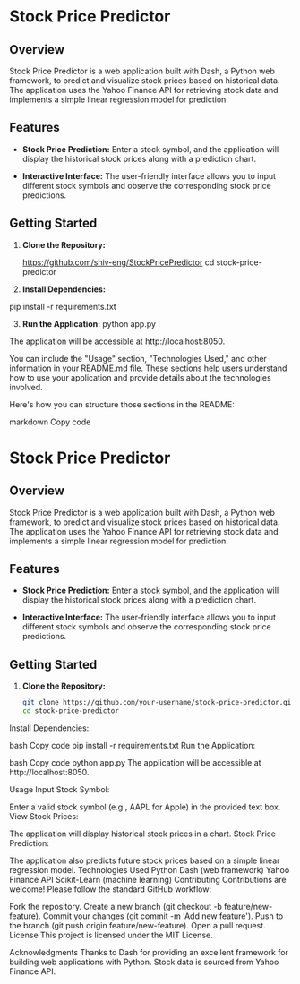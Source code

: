# Stock Price Predictor

## Overview

Stock Price Predictor is a web application built with Dash, a Python web framework, to predict and visualize stock prices based on historical data. The application uses the Yahoo Finance API for retrieving stock data and implements a simple linear regression model for prediction.

## Features

- **Stock Price Prediction:** Enter a stock symbol, and the application will display the historical stock prices along with a prediction chart.

- **Interactive Interface:** The user-friendly interface allows you to input different stock symbols and observe the corresponding stock price predictions.

## Getting Started

1. **Clone the Repository:**
   
   https://github.com/shiv-eng/StockPricePredictor
   cd stock-price-predictor

2. **Install Dependencies:**

pip install -r requirements.txt

3. **Run the Application:**
python app.py

The application will be accessible at http://localhost:8050.


You can include the "Usage" section, "Technologies Used," and other information in your README.md file. These sections help users understand how to use your application and provide details about the technologies involved.

Here's how you can structure those sections in the README:

markdown
Copy code
# Stock Price Predictor

## Overview

Stock Price Predictor is a web application built with Dash, a Python web framework, to predict and visualize stock prices based on historical data. The application uses the Yahoo Finance API for retrieving stock data and implements a simple linear regression model for prediction.

## Features

- **Stock Price Prediction:** Enter a stock symbol, and the application will display the historical stock prices along with a prediction chart.

- **Interactive Interface:** The user-friendly interface allows you to input different stock symbols and observe the corresponding stock price predictions.

## Getting Started

1. **Clone the Repository:**

   ```bash
   git clone https://github.com/your-username/stock-price-predictor.git
   cd stock-price-predictor
Install Dependencies:

bash
Copy code
pip install -r requirements.txt
Run the Application:

bash
Copy code
python app.py
The application will be accessible at http://localhost:8050.

Usage
Input Stock Symbol:

Enter a valid stock symbol (e.g., AAPL for Apple) in the provided text box.
View Stock Prices:

The application will display historical stock prices in a chart.
Stock Price Prediction:

The application also predicts future stock prices based on a simple linear regression model.
Technologies Used
Python
Dash (web framework)
Yahoo Finance API
Scikit-Learn (machine learning)
Contributing
Contributions are welcome! Please follow the standard GitHub workflow:

Fork the repository.
Create a new branch (git checkout -b feature/new-feature).
Commit your changes (git commit -m 'Add new feature').
Push to the branch (git push origin feature/new-feature).
Open a pull request.
License
This project is licensed under the MIT License.

Acknowledgments
Thanks to Dash for providing an excellent framework for building web applications with Python.
Stock data is sourced from Yahoo Finance API.
